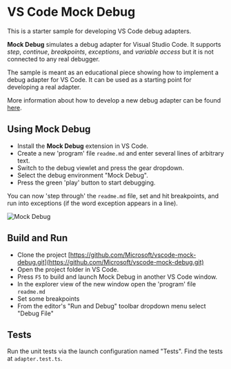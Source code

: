 # VS Code Mock Debug

This is a starter sample for developing VS Code debug adapters.

**Mock Debug** simulates a debug adapter for Visual Studio Code.
It supports _step_, _continue_, _breakpoints_, _exceptions_, and
_variable access_ but it is not connected to any real debugger.

The sample is meant as an educational piece showing how to implement a debug
adapter for VS Code. It can be used as a starting point for developing a real adapter.

More information about how to develop a new debug adapter can be found
[here](https://code.visualstudio.com/docs/extensions/example-debuggers).

## Using Mock Debug

- Install the **Mock Debug** extension in VS Code.
- Create a new 'program' file `readme.md` and enter several lines of arbitrary text.
- Switch to the debug viewlet and press the gear dropdown.
- Select the debug environment "Mock Debug".
- Press the green 'play' button to start debugging.

You can now 'step through' the `readme.md` file, set and hit breakpoints, and run into exceptions (if the word exception appears in a line).

![Mock Debug](images/mock-debug.gif)

## Build and Run

- Clone the project [https://github.com/Microsoft/vscode-mock-debug.git](https://github.com/Microsoft/vscode-mock-debug.git)
- Open the project folder in VS Code.
- Press `F5` to build and launch Mock Debug in another VS Code window.
- In the explorer view of the new window open the 'program' file `readme.md`
- Set some breakpoints
- From the editor's "Run and Debug" toolbar dropdown menu select "Debug File"

## Tests

Run the unit tests via the launch configuration named "Tests". Find the tests at `adapter.test.ts`.
